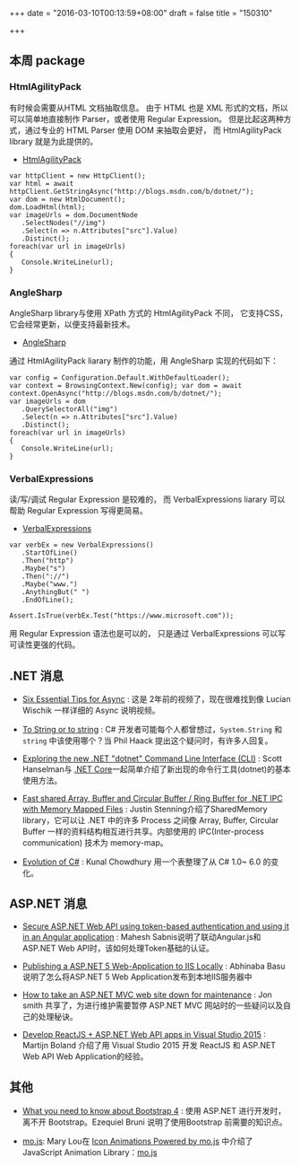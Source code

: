 +++
date = "2016-03-10T00:13:59+08:00"
draft = false
title = "150310"

+++

## 本周 package

### HtmlAgilityPack

有时候会需要从HTML 文档抽取信息。
由于 HTML 也是 XML 形式的文档，所以可以简单地直接制作 Parser，或者使用 Regular Expression。
但是比起这两种方式，通过专业的 HTML Parser 使用 DOM 来抽取会更好，
而 HtmlAgilityPack library 就是为此提供的。

- [HtmlAgilityPack](https://www.nuget.org/packages/HtmlAgilityPack/)

```
var httpClient = new HttpClient();
var html = await httpClient.GetStringAsync("http://blogs.msdn.com/b/dotnet/");
var dom = new HtmlDocument();
dom.LoadHtml(html);
var imageUrls = dom.DocumentNode
   .SelectNodes("//img")
   .Select(n => n.Attributes["src"].Value)
   .Distinct();
foreach(var url in imageUrls)
{
   Console.WriteLine(url);
}
```

### AngleSharp

AngleSharp library与使用 XPath 方式的 HtmlAgilityPack 不同，
它支持CSS，它会经常更新，以便支持最新技术。

- [AngleSharp](https://www.nuget.org/packages/AngleSharp/)

通过 HtmlAgilityPack liarary 制作的功能，用 AngleSharp 实现的代码如下：

```
var config = Configuration.Default.WithDefaultLoader();
var context = BrowsingContext.New(config); var dom = await context.OpenAsync("http://blogs.msdn.com/b/dotnet/");
var imageUrls = dom
   .QuerySelectorAll("img")
   .Select(n => n.Attributes["src"].Value)
   .Distinct();
foreach(var url in imageUrls)
{
   Console.WriteLine(url);
}
```

### VerbalExpressions

读/写/调试 Regular Expression 是较难的，
而 VerbalExpressions liarary 可以帮助 Regular Expression 写得更简易。

- [VerbalExpressions](https://github.com/VerbalExpressions/CSharpVerbalExpressions)

```
var verbEx = new VerbalExpressions()
   .StartOfLine()
   .Then("http")
   .Maybe("s")
   .Then("://")
   .Maybe("www.")
   .AnythingBut(" ")
   .EndOfLine();

Assert.IsTrue(verbEx.Test("https://www.microsoft.com"));
```

用 Regular Expression 语法也是可以的，
只是通过 VerbalExpressions 可以写可读性更强的代码。

## .NET 消息

- [Six Essential Tips for Async](https://channel9.msdn.com/Series/Three-Essential-Tips-for-Async) : 这是 2年前的视频了，现在很难找到像 Lucian Wischik 一样详细的 Async 说明视频。

- [To String or to string](http://haacked.com/archive/2015/12/16/to-string-or-not/) : C# 开发者可能每个人都曾想过，`System.String` 和 `string` 中该使用哪个？当 Phil Haack 提出这个疑问时，有许多人回复。

- [Exploring the new .NET "dotnet" Command Line Interface (CLI)](http://www.hanselman.com/blog/ExploringTheNewNETDotnetCommandLineInterfaceCLI.aspx) : Scott Hanselman与 [.NET Core](https://dotnet.github.io/)一起简单介绍了新出现的命令行工具(dotnet)的基本使用方法。

- [Fast shared Array, Buffer and Circular Buffer / Ring Buffer for .NET IPC with Memory Mapped Files](http://spazzarama.com/2015/12/31/fast-shared-array-buffer-and-circular-buffer-ring-buffer-for-dotnet-ipc-with-memory-mapped-files/) : Justin Stenning介绍了SharedMemory library，它可以让 .NET 中的许多 Process 之间像 Array, Buffer, Circular Buffer 一样的资料结构相互进行共享。内部使用的 IPC(Inter-process communication) 技术为 memory-map。

- [Evolution of C#](http://www.kunal-chowdhury.com/2016/01/csharp-basics.html) : Kunal Chowdhury 用一个表整理了从 C# 1.0~ 6.0 的变化。

## ASP.NET 消息

- [Secure ASP.NET Web API using token-based authentication and using it in an Angular application](http://www.dotnetcurry.com/aspnet/1223/secure-aspnet-web-api-using-tokens-owin-angularjs) : Mahesh Sabnis说明了联动Angular.js和ASP.NET Web API时，该如何处理Token基础的认证。

- [Publishing a ASP.NET 5 Web-Application to IIS Locally](http://blogs.msdn.com/b/abhinaba/archive/2015/12/22/publishing-a-asp-net-5-web-application-to-iis-locally.aspx) : Abhinaba Basu说明了怎么将ASP.NET 5 Web Application发布到本地IIS服务器中

- [How to take an ASP.NET MVC web site down for maintenance](https://www.simple-talk.com/dotnet/asp.net/how-to-take-an-asp.net-mvc-web-site-down-for-maintenance/) : Jon smith 共享了，为进行维护需要暂停 ASP.NET MVC 网站时的一些疑问以及自己的处理秘诀。

- [Develop ReactJS + ASP.NET Web API apps in Visual Studio 2015](http://blogs.taiga.nl/martijn/2015/12/10/develop-reactjs-asp-net-web-api-apps-in-visual-studio-2015/) : Martijn Boland 介绍了用 Visual Studio 2015 开发 ReactJS 和 ASP.NET Web API Web Application的经验。

## 其他

- [What you need to know about Bootstrap 4](http://www.developerdrive.com/2015/12/what-you-need-to-know-about-bootstrap-4/) : 使用 ASP.NET 进行开发时，离不开 Bootstrap。Ezequiel Bruni 说明了使用Bootstrap 前需要的知识点。

- [mo.js](http://mojs.io/): Mary Lou在 [Icon Animations Powered by mo.js](http://tympanus.net/codrops/2016/02/23/icon-animations-powered-by-mo-js/) 中介绍了 JavaScript Animation Library：[mo.js](http://mojs.io/)